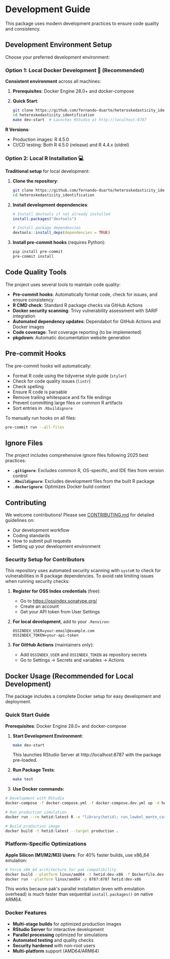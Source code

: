# Development Guide

This package uses modern development practices to ensure code quality and consistency.

## Development Environment Setup

Choose your preferred development environment:

### Option 1: Local Docker Development 🐳 (Recommended)

**Consistent environment** across all machines:

1. **Prerequisites**: Docker Engine 28.0+ and docker-compose

2. **Quick Start**:
   ```bash
   git clone https://github.com/fernando-duarte/heteroskedasticity_identification.git
   cd heteroskedasticity_identification
   make dev-start  # Launches RStudio at http://localhost:8787
   ```

**R Versions**:
- Production images: R 4.5.0
- CI/CD testing: Both R 4.5.0 (release) and R 4.4.x (oldrel)

### Option 2: Local R Installation 💻

**Traditional setup** for local development:

1. **Clone the repository**:
   ```bash
   git clone https://github.com/fernando-duarte/heteroskedasticity_identification.git
   cd heteroskedasticity_identification
   ```

2. **Install development dependencies**:
   ```r
   # Install devtools if not already installed
   install.packages("devtools")

   # Install package dependencies
   devtools::install_deps(dependencies = TRUE)
   ```

3. **Install pre-commit hooks** (requires Python):
   ```bash
   pip install pre-commit
   pre-commit install
   ```

## Code Quality Tools

The project uses several tools to maintain code quality:

- **Pre-commit hooks**: Automatically format code, check for issues, and ensure consistency
- **R CMD check**: Standard R package checks via GitHub Actions
- **Docker security scanning**: Trivy vulnerability assessment with SARIF integration
- **Automated dependency updates**: Dependabot for GitHub Actions and Docker images
- **Code coverage**: Test coverage reporting (to be implemented)
- **pkgdown**: Automatic documentation website generation

## Pre-commit Hooks

The pre-commit hooks will automatically:
- Format R code using the tidyverse style guide (`styler`)
- Check for code quality issues (`lintr`)
- Check spelling
- Ensure R code is parsable
- Remove trailing whitespace and fix file endings
- Prevent committing large files or common R artifacts
- Sort entries in `.Rbuildignore`

To manually run hooks on all files:
```bash
pre-commit run --all-files
```

## Ignore Files

The project includes comprehensive ignore files following 2025 best practices:

- **`.gitignore`**: Excludes common R, OS-specific, and IDE files from version control
- **`.Rbuildignore`**: Excludes development files from the built R package
- **`.dockerignore`**: Optimizes Docker build context

## Contributing

We welcome contributions! Please see [CONTRIBUTING.md](CONTRIBUTING.md) for detailed guidelines on:
- Our development workflow
- Coding standards
- How to submit pull requests
- Setting up your development environment

### Security Setup for Contributors

This repository uses automated security scanning with `oysteR` to check for vulnerabilities in R package dependencies. To avoid rate limiting issues when running security checks:

1. **Register for OSS Index credentials** (free):
   - Go to https://ossindex.sonatype.org/
   - Create an account
   - Get your API token from User Settings

2. **For local development**, add to your `.Renviron`:
   ```
   OSSINDEX_USER=your-email@example.com
   OSSINDEX_TOKEN=your-api-token
   ```

3. **For GitHub Actions** (maintainers only):
   - Add `OSSINDEX_USER` and `OSSINDEX_TOKEN` as repository secrets
   - Go to Settings → Secrets and variables → Actions

## Docker Usage (Recommended for Local Development)

The package includes a complete Docker setup for easy development and deployment.

### Quick Start Guide

**Prerequisites**: Docker Engine 28.0+ and docker-compose

1. **Start Development Environment**:
   ```bash
   make dev-start
   ```
   This launches RStudio Server at http://localhost:8787 with the package pre-loaded.

2. **Run Package Tests**:
   ```bash
   make test
   ```
3. **Use Docker commands:**

```bash
# Development with RStudio
docker-compose -f docker-compose.yml -f docker-compose.dev.yml up -d hetid-dev

# Run production simulation
docker run --rm hetid:latest R -e "library(hetid); run_lewbel_monte_carlo()"

# Build production image
docker build -t hetid:latest --target production .
```

### Platform-Specific Optimizations

**Apple Silicon (M1/M2/M3) Users**: For 40% faster builds, use x86_64 emulation:

```bash
# Force x86_64 architecture for pak compatibility
docker build --platform linux/amd64 -t hetid:dev-x86 -f Dockerfile.dev .
docker run --platform linux/amd64 -p 8787:8787 hetid:dev-x86
```

This works because pak's parallel installation (even with emulation overhead) is much faster than sequential `install.packages()` on native ARM64.

### Docker Features

- **Multi-stage builds** for optimized production images
- **RStudio Server** for interactive development
- **Parallel processing** optimized for simulations
- **Automated testing** and quality checks
- **Security hardened** with non-root users
- **Multi-platform** support (AMD64/ARM64)
